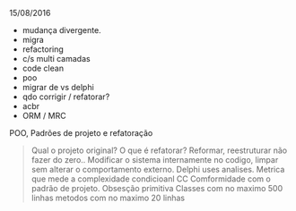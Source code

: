 15/08/2016

* mudança divergente.
* migra
* refactoring
* c/s multi camadas
* code clean
* poo
* migrar de vs delphi
* qdo corrigir / refatorar?
* acbr 
* ORM / MRC

POO, Padrões de projeto e refatoração 
 > Qual o projeto original?
 > O que é refatorar? Reformar, reestruturar não fazer do zero.. Modificar o sistema internamente no codigo, limpar sem alterar o comportamento externo.
 > Delphi uses analises.
 > Metrica que mede a complexidade condicioanl CC
 > Comformidade com o padrão de projeto.
 > Obsesção primitiva
 > Classes com no maximo 500 linhas
 > metodos com no maximo 20 linhas
 
